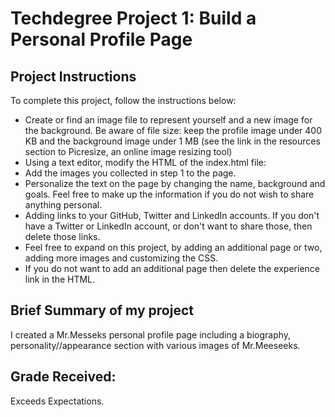 # Techdegree Project 1: Build a Personal Profile Page

## Project Instructions

To complete this project, follow the instructions below:

- Create or find an image file to represent yourself and a new image for the background. Be aware of file size: keep the profile image under 400 KB and the background image under 1 MB (see the link in the resources section to Picresize, an online image resizing tool)
- Using a text editor, modify the HTML of the index.html file:
- Add the images you collected in step 1 to the page.
- Personalize the text on the page by changing the name, background and goals. Feel free to make up the information if you do not wish to share anything personal.
- Adding links to your GitHub, Twitter and LinkedIn accounts. If you don't have a Twitter or LinkedIn account, or don't want to share those, then delete those links.
- Feel free to expand on this project, by adding an additional page or two, adding more images and customizing the CSS.
- If you do not want to add an additional page then delete the experience link in the HTML.

## Brief Summary of my project

I created a Mr.Messeks personal profile page including a biography, personality//appearance section with various images of Mr.Meeseeks.

## Grade Received:
Exceeds Expectations. 

